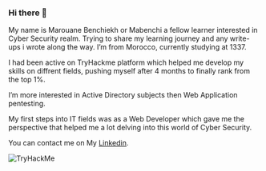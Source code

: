 ### Hi there 👋

<!--
**MarouaneBenchiekh/MarouaneBenchiekh** is a ✨ _special_ ✨ repository because its `README.md` (this file) appears on your GitHub profile.

Here are some ideas to get you started:

- 🔭 I’m currently working on ...
- 🌱 I’m currently learning ...
- 👯 I’m looking to collaborate on ...
- 🤔 I’m looking for help with ...
- 💬 Ask me about ...
- 📫 How to reach me: ...
- 😄 Pronouns: ...
- ⚡ Fun fact: ...
-->

My name is Marouane Benchiekh or Mabenchi a fellow learner interested in Cyber Security realm. Trying to share my learning journey and any write-ups i wrote along the way. I’m from Morocco, currently studying at 1337.

I had been active on TryHackme platform which helped me develop my skills on diffrent fields, pushing myself after 4 months to finally rank from the top 1%.

I’m more interested in Active Directory subjects then Web Application pentesting.

My first steps into IT fields was as a Web Developer which gave me the perspective that helped me a lot delving into this world of Cyber Security.

You can contact me on My [Linkedin](https://www.linkedin.com/in/marouane-benchiekh/).

<img src="https://tryhackme-badges.s3.amazonaws.com/Mabenchi.png" alt="TryHackMe">
